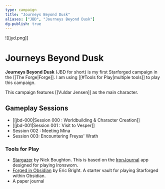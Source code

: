 ```yaml
---
type: campaign
title: "Journeys Beyond Dusk"
aliases: ["JBD", "Journeys Beyond Dusk"]
dg-publish: true
---
```

![[jyd.png]]
# Journeys Beyond Dusk

**Journeys Beyond Dusk** (JBD for short) is my first Starforged campaign in the [[The Forge|Forge]]. I am using [[#Tools for Play|multiple tools]] to play this campaign. 

This campaign features [[Vuldar Jensen]] as the main character. 


## Gameplay Sessions
- [[jbd-000|Session 000 : Worldbuilding & Character Creation]]
- [[jbd-001|Session 001 : Visit to Vesper]]
- Session 002 : Meeting Mina
- Session 003: Encountering Freyas' Wrath


### Tools for Play

- [Stargazer](https://nboughton.uk/apps/stargazer) by Nick Boughton. This is based on the [IronJournal](https://nboughton.uk/apps/iron-journal) app designed for playing Ironsworn.
- [Forged in Obsidian](https://github.com/ericbright2002/Forged_in_Obsidian) by Eric Bright. A starter vault for playing Starforged within Obsidian.
- A paper journal